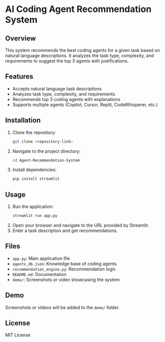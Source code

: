 # AI Coding Agent Recommendation System

## Overview
This system recommends the best coding agents for a given task based on natural language descriptions. It analyzes the task type, complexity, and requirements to suggest the top 3 agents with justifications.

## Features
- Accepts natural language task descriptions
- Analyzes task type, complexity, and requirements
- Recommends top 3 coding agents with explanations
- Supports multiple agents (Copilot, Cursor, Replit, CodeWhisperer, etc.)

## Installation
1. Clone the repository:
   ```bash
   git clone <repository-link>
   ```
2. Navigate to the project directory:
   ```bash
   cd Agent-Recommendation-System
   ```
3. Install dependencies:
   ```bash
   pip install streamlit
   ```

## Usage
1. Run the application:
   ```bash
   streamlit run app.py
   ```
2. Open your browser and navigate to the URL provided by Streamlit.
3. Enter a task description and get recommendations.

## Files
- `app.py`: Main application file
- `agents_db.json`: Knowledge base of coding agents
- `recommendation_engine.py`: Recommendation logic
- `README.md`: Documentation
- `demo/`: Screenshots or video showcasing the system

## Demo
Screenshots or videos will be added to the `demo/` folder.

## License
MIT License
